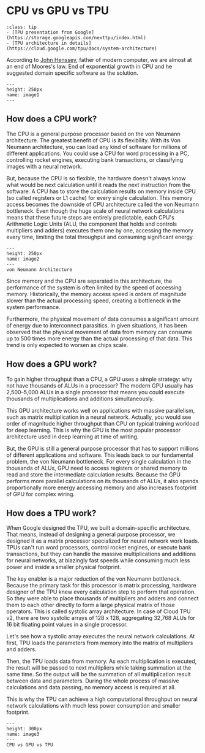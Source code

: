# CPU vs GPU vs TPU

```{admonition} Additional Reads:
:class: tip
- [TPU presentation from Google](https://storage.googleapis.com/nexttpu/index.html)
- [TPU architecture in details](https://cloud.google.com/tpu/docs/system-architecture)
```

According to [John Henssey](https://en.wikipedia.org/wiki/John_L._Hennessy), father of modern computer, we are almost at an end of Moores's law. End of exponential growth in CPU and he suggested domain specific software as the solution.

```{figure} ./image2.png
---
height: 250px
name: image1
---
```

## How does a CPU work?

The CPU is a general purpose processor based on the von Neumann architecture. The greatest benefit of CPU is its flexibility. With its Von Neumann architecture, you can load any kind of software for millions of different applications. You could use a CPU for word processing in a PC, controlling rocket engines, executing bank transactions, or classifying images with a neural network.

But, because the CPU is so flexible, the hardware doesn't always know what would be next calculation until it reads the next instruction from the software. A CPU has to store the calculation results on memory inside CPU (so called registers or L1 cache) for every single calculation. This memory access becomes the downside of CPU architecture called the von Neumann bottleneck. Even though the huge scale of neural network calculations means that these future steps are entirely predictable, each CPU's Arithmetic Logic Units (ALU, the component that holds and controls multipliers and adders) executes them one by one, accessing the memory every time, limiting the total throughput and consuming significant energy.

```{figure} ./image1.png
---
height: 250px
name: image2
---
von Neumann Architecture
```

Since memory and the CPU are separated in this architecture, the performance of the system is often limited by the speed of accessing memory. Historically, the memory access speed is orders of magnitude slower than the actual processing speed, creating a bottleneck in the system performance.

Furthermore, the physical movement of data consumes a significant amount of energy due to interconnect parasitics. In given situations, it has been observed that the physical movement of data from memory can consume up to 500 times more energy than the actual processing of that data. This trend is only expected to worsen as chips scale.

## How does a GPU work?

To gain higher throughput than a CPU, a GPU uses a simple strategy: why not have thousands of ALUs in a processor? The modern GPU usually has 2,500–5,000 ALUs  in a single processor that means you could execute thousands of multiplications and additions simultaneously.

This GPU architecture works well on applications with massive parallelism, such as matrix multiplication in a neural network. Actually, you would see order of magnitude higher throughput than CPU on typical training workload for deep learning. This is why the GPU is the most popular processor architecture used in deep learning at time of writing.

But, the GPU is still a general purpose processor that has to support millions of different applications and software. This leads back to our fundamental problem, the von Neumann bottleneck. For every single calculation in the thousands of ALUs, GPU need to access registers or shared memory to read and store the intermediate calculation results. Because the GPU performs more parallel calculations on its thousands of ALUs, it also spends proportionally more energy accessing memory and also increases footprint of GPU for complex wiring.
     

## How does a TPU work?

When Google designed the TPU, we built a domain-specific architecture. That means, instead of designing a general purpose processor, we designed it as a matrix processor specialized for neural network work loads. TPUs can't run word processors, control rocket engines, or execute bank transactions, but they can handle the massive multiplications and additions for neural networks, at blazingly fast speeds while consuming much less power and inside a smaller physical footprint.

The key enabler is a major reduction of the von Neumann bottleneck. Because the primary task for this processor is matrix processing, hardware designer of the TPU knew every calculation step to perform that operation. So they were able to place thousands of multipliers and adders and connect them to each other directly to form a large physical matrix of those operators. This is called systolic array architecture. In case of Cloud TPU v2, there are two systolic arrays of 128 x 128, aggregating 32,768 ALUs for 16 bit floating point values in a single processor.

Let's see how a systolic array executes the neural network calculations. At first, TPU loads the parameters from memory into the matrix of multipliers and adders.

Then, the TPU loads data from memory. As each multiplication is executed, the result will be passed to next multipliers while taking summation at the same time. So the output will be the summation of all multiplication result between data and parameters. During the whole process of massive calculations and data passing, no memory access is required at all.

This is why the TPU can achieve a high computational throughput on neural network calculations with much less power consumption and smaller footprint.

```{figure} ./image3.png
---
height: 300px
name: image3
---
CPU vs GPU vs TPU
```

